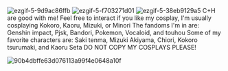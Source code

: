 ![ezgif-5-9d9ac86ffb](https://github.com/Airisakilover/Airisakilover/assets/170207912/9a739b07-6573-4a1f-b08e-3e595a517628)     ![ezgif-5-f703271d01](https://github.com/Airisakilover/Airisakilover/assets/170207912/f7655acd-0aec-41d0-a7b9-d3b0ccb9efa8)     ![ezgif-5-38eb9129a5](https://github.com/Airisakilover/Airisakilover/assets/170207912/e65ae671-0853-4cbb-8539-773bb7004fa2)
C+H are good with me! Feel free to interact if you like my cosplay, I'm usually cosplaying Kokoro, Kaoru, Mizuki, or Minori
The fandoms I'm in are: Genshin impact, Pjsk, Bandori, Pokemon, Vocaloid, and touhou
Some of my favorite characters are: Saki tenma, Mizuki Akiyama, Chiori, Kokoro tsurumaki, and Kaoru Seta
DO NOT COPY MY COSPLAYS PLEASE!

![90b4dbffe63d076113a99f4e0648a10f](https://github.com/Airisakilover/Airisakilover/assets/170207912/43edb6f2-df9f-4c3e-9e69-aa7eb2f24f8b)
